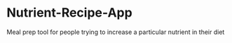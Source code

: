 # Nutrient-Recipe-App
Meal prep tool for people trying to increase a particular nutrient in their diet
